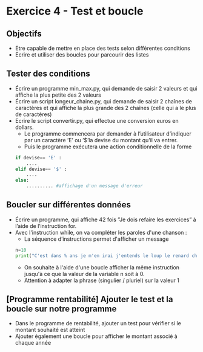 # Exercice 4 - Test et boucle

## Objectifs 
* Etre capable de mettre en place des tests selon différentes conditions
* Ecrire et utiliser des boucles pour parcourir des listes  

## Tester des conditions 
* Écrire un programme min_max.py, qui demande de saisir 2 valeurs et qui affiche la plus petite des 2 valeurs
* Écrire un script longeur_chaine.py, qui demande de saisir 2 chaînes de caractères et qui affiche la plus grande des 2 chaînes (celle qui a le plus de caractères)
* Ecrire le script convertir.py, qui effectue une conversion euros en dollars.
    * Le programme commencera par demander à l’utilisateur d’indiquer par un caractère ’E’ ou ’$’la devise du montant qu’il va entrer.
    * Puis le programme exécutera une action conditionnelle de la forme 
    ```python
    if devise== 'E' :
        ....
    elif devise== '$' :
        ....
    else:
        .......... #affichage d'un message d'erreur
    ```

## Boucler sur différentes données
* Écrire un programme, qui affiche 42 fois ”Je dois refaire les exercices” à l’aide de l’instruction for.
* Avec l'instruction while, on va compléter les paroles d'une chanson :
    * La séquence d’instructions permet d'afficher un message
    ```python
    n=10
    print("C'est dans % ans je m'en irai j'entends le loup le renard chanter" %n)
    ```
    * On souhaite à l'aide d'une boucle afficher la même instruction jusqu'à ce que la valeur de la variable n soit à 0.
    * Attention à adapter la phrase (singulier / pluriel) sur la valeur 1   


## [Programme rentabilité] Ajouter le test et la boucle sur notre programme
* Dans le programme de rentabilité, ajouter un test pour vérifier si le montant souhaité est atteint
* Ajouter également une boucle pour afficher le montant associé à chaque année
